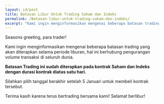 ```yaml
---
layout: id/post
title: Batasan Libur Untuk Trading Saham dan Indeks
permalink: /Batasan-libur-untuk-trading-saham-dan-indeks/ 
excerpt: "Kami ingin menginformasikan mengenai beberapa batasan trading yang akan diterapkan selama periode liburan, hal ini berhubung pengurangan volume transaksi di seluruh dunia..."  
---
```


Seasons greeting, para trader!

Kami ingin menginformasikan mengenai beberapa batasan trading yang akan diterapkan selama periode liburan, hal ini berhubung pengurangan volume transaksi di seluruh dunia.

**Batasan Trading ini sudah diterapkan pada kontrak Saham dan Indeks dengan durasi kontrak diatas satu hari.**

Silahkan pilih tanggal berakhir setelah 5 Januari untuk membeli kontrak tersebut.

Terima kasih karena terus bertrading bersama kami!  Selamat berlibur!